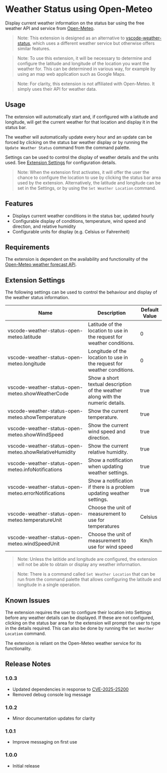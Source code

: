 # Weather Status using Open-Meteo

Display current weather information on the status bar using the free weather API and service from [Open-Meteo](https://open-meteo.com/).

> Note: This extension is designed as an alternative to [vscode-weather-status](https://github.com/Motivesoft/vscode-weather-status), which uses a different weather service but otherwise offers similar features.

> Note: To use this extension, it will be necessary to determine and configure the latitude and longitude of the location you want the weather for. This can be determined in various way, for example by using an map web application such as Google Maps.

> Note: For clarity, this extension is not affiliated with Open-Meteo. It simply uses their API for weather data.

## Usage

The extension will automatically start and, if configured with a latitude and longitude, will get the current weather for that location and display it in the status bar.

The weather will automatically update every hour and an update can be forced by clicking on the status bar weather display or by running the `Update Weather Status` command from the command palette.

Settings can be used to control the display of weather details and the units used. See [Extension Settings](#extension-settings) for configuration details.

> Note: When the extension first activates, it will offer the user the chance to configure the location to use by clicking the status bar area used by the extension. Alternatively, the latitude and longitude can be set in the Settings, or by using the `Set Weather Location` command.

## Features

* Displays current weather conditions in the status bar, updated hourly
* Configurable display of conditions, temperature, wind speed and direction, and relative humidity
* Configurable units for display (e.g. Celsius or Fahrenheit)

## Requirements

The extension is dependent on the availability and functionality of the [Open-Meteo weather forecast APi](https://open-meteo.com/en/docs).

## Extension Settings

The following settings can be used to control the behaviour and display of the weather status information.

| Name | Description | Default Value |
|------|-------------|---------------|
| vscode-weather-status-open-meteo.latitude | Latitude of the location to use in the request for weather conditions. | 0 |
| vscode-weather-status-open-meteo.longitude | Longitude of the location to use in the request for weather conditions. | 0 |
| vscode-weather-status-open-meteo.showWeatherCode | Show a short textual description of the weather along with the numeric details. | true |
| vscode-weather-status-open-meteo.showTemperature | Show the current temperature. | true |
| vscode-weather-status-open-meteo.showWindSpeed | Show the current wind speed and direction. | true |
| vscode-weather-status-open-meteo.showRelativeHumidity | Show the current relative humidity. | true |
| vscode-weather-status-open-meteo.infoNotifications | Show a notification when updating weather settings. | true |
| vscode-weather-status-open-meteo.errorNotifications | Show a notification if there is a problem updating weather settings. | true |
| vscode-weather-status-open-meteo.temperatureUnit | Choose the unit of measurement to use for temperatures | Celsius |
| vscode-weather-status-open-meteo.windSpeedUnit | Choose the unit of measurement to use for wind speed | Km/h |

> Note: Unless the latitide and longitude are configured, the extension will not be able to obtain or display any weather information.

> Note: There is a command called `Set Weather Location` that can be run from the command palette that allows configuring the latitude and longitude in a single operation.

## Known Issues

The extension requires the user to configure their location into Settings before any weather details can be displayed. If these are not configured, clicking on the status bar area for the extension will prompt the user to type in the details required. This can also be done by running the `Set Weather Location` command.

The extension is reliant on the Open-Meteo weather service for its functionality.

## Release Notes

### 1.0.3

- Updated dependencies in response to [CVE-2025-25200](https://github.com/advisories/GHSA-593f-38f6-jp5m)
- Removed debug console log message

### 1.0.2

- Minor documentation updates for clarity

### 1.0.1

- Improve messaging on first use

### 1.0.0

- Initial release
